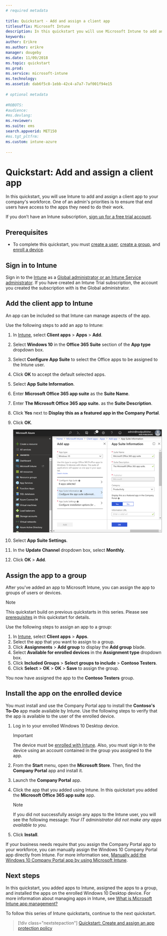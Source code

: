 ```yaml
---
# required metadata

title: Quickstart - Add and assign a client app
titlesuffix: Microsoft Intune
description: In this quickstart you will use Microsoft Intune to add and assign a client app.
keywords:
author: Erikre
ms.author: erikre
manager: dougeby
ms.date: 11/09/2018
ms.topic: quickstart
ms.prod:
ms.service: microsoft-intune
ms.technology:
ms.assetid: dab6f5c8-1ebb-42c4-a7a7-7af001f94e15

# optional metadata

#ROBOTS:
#audience:
#ms.devlang:
ms.reviewer:
ms.suite: ems
search.appverid: MET150
#ms.tgt_pltfrm:
ms.custom: intune-azure

---
```


# Quickstart: Add and assign a client app

In this quickstart, you will use Intune to add and assign a client app to your company's workforce. One of an admin's priorities is to ensure that end users have access to the apps they need to do their work. 

If you don’t have an Intune subscription, [sign up for a free trial account](free-trial-sign-up.md).

## Prerequisites

- To complete this quickstart, you must [create a user](quickstart-create-user.md), [create a group](quickstart-create-group.md), and [enroll a device](quickstart-setup-auto-enrollment.md).

## Sign in to Intune

Sign in to the [Intune](https://aka.ms/intuneportal) as a [Global administrator or an Intune Service administrator](users-add.md#types-of-administrators). If you have created an Intune Trial subscription, the account you created the subscription with is the Global administrator.

## Add the client app to Intune

An app can be included so that Intune can manage aspects of the app. 

Use the following steps to add an app to Intune:

1. In [Intune](https://aka.ms/intuneportal), select **Client apps** > **Apps** > **Add**. 
2. Select **Windows 10** in the **Office 365 Suite** section of the **App type** dropdown box.
3. Select **Configure App Suite** to select the Office apps to be assigned to the Intune user.
4. Click **OK** to accept the default selected apps.
5. Select **App Suite Information**.
6. Enter **Microsoft Office 365 app suite** as the **Suite Name**.
7. Enter **The Microsoft Office 365 app suite.** as the **Suite Description**.
8. Click **Yes** next to **Display this as a featured app in the Company Portal**.
9. Click **OK**.

    ![Screenshot of adding app information](media/quickstart-add-assign-app/quickstart-add-assign-app-01.png)

8. Select **App Suite Settings**.
9. In the **Update Channel** dropdown box, select **Monthly**.
10. Click **OK** > **Add**.

## Assign the app to a group

After you've added an app to Microsoft Intune, you can assign the app to groups of users or devices.

> [!NOTE]
> This quickstart build on previous quickstarts in this series. Please see [prerequisites](quickstart-add-assign-app.md#prerequisites) in this quickstart for details.

Use the following steps to assign an app to a group:
1. In [Intune](https://aka.ms/intuneportal), select **Client apps** > **Apps**. 
2. Select the app that you want to assign to a group.	
3. Click **Assignments** > **Add group** to display the **Add group** blade.
4. Select **Available for enrolled devices** in the **Assignment type** dropdown box. 
5. Click **Included Groups** > **Select groups to include** > **Contoso Testers**.
6. Click **Select** > **OK** > **OK** > **Save** to assign the group.

You now have assigned the app to the **Contoso Testers** group.

## Install the app on the enrolled device

You must install and use the Company Portal app to install the **Contoso's To-Do** app made available by Intune. Use the following steps to verify that the app is available to the user of the enrolled device.

1. Log in to your enrolled Windows 10 Desktop device.

    > [!IMPORTANT]
    > The device must be [enrolled with Intune](quickstart-enroll-windows-device.md). Also, you must sign in to the device using an account contained in the group you assigned to the app.

2. From the **Start** menu, open the **Microsoft Store**. Then, find the **Company Portal** app and install it.
3. Launch the **Company Portal** app.
4. Click the app that you added using Intune. In this quickstart you added the **Microsoft Office 365 app suite** app.

    > [!NOTE]
    > If you did not successfully assign any apps to the Intune user, you will see the following message:
    > *Your IT administrator did not make any apps available to you.*

5. Click **Install**.

If your business needs require that you assign the Company Portal app to your workforce, you can manually assign the Windows 10 Company Portal app directly from Intune. For more information see, [Manually add the Windows 10 Company Portal app by using Microsoft Intune](store-apps-company-portal-app.md).

## Next steps

In this quickstart, you added apps to Intune, assigned the apps to a group, and installed the apps on the enrolled Windows 10 Desktop device. For more information about managing apps in Intune, see [What is Microsoft Intune app management?](app-management.md)

To follow this series of Intune quickstarts, continue to the next quickstart.

> [!div class="nextstepaction"]
> [Quickstart: Create and assign an app protection policy](quickstart-create-assign-app-policy.md)
